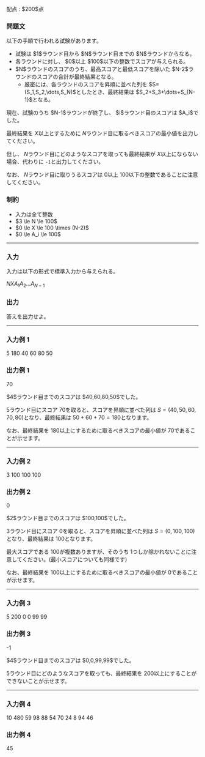 
<div>

<span>

<span>

<p>
配点 : $200$点
</p>

<div>

<section>

### **問題文**

<p>
以下の手順で行われる試験があります。  
</p>

<ul>

<li>
試験は $1$ラウンド目から $N$ラウンド目までの $N$ラウンドからなる。
</li>

<li>
各ラウンドに対し、 $0$以上 $100$以下の整数でスコアが与えられる。
</li>

<li>
$N$ラウンドのスコアのうち、最高スコアと最低スコアを除いた $N-2$ラウンドのスコアの合計が最終結果となる。
<ul>

<li>
厳密には、各ラウンドのスコアを昇順に並べた列を $S=(S_1,S_2,\dots,S_N)$としたとき、最終結果は $S_2+S_3+\dots+S_{N-1}$となる。
</li>

</ul>

</li>

</ul>

<p>
現在、試験のうち $N-1$ラウンドが終了し、 $i$ラウンド目のスコアは $A_i$でした。

最終結果を $X$以上とするために $N$ラウンド目に取るべきスコアの最小値を出力してください。

但し、 $N$ラウンド目にどのようなスコアを取っても最終結果が $X$以上にならない場合、代わりに `-1`と出力してください。

なお、 $N$ラウンド目に取りうるスコアは $0$以上 $100$以下の整数であることに注意してください。
</p>

</section>

</div>

<div>

<section>

### **制約**

<ul>

<li>
入力は全て整数
</li>

<li>
$3 \le N \le 100$
</li>

<li>
$0 \le X \le 100 \times (N-2)$
</li>

<li>
$0 \le A_i \le 100$
</li>

</ul>

</section>

</div>

---

<div>

<div>

<section>

### **入力**

<p>
入力は以下の形式で標準入力から与えられる。
</p>

<div>

$N$$X$$A_1$$A_2$$\dots$$A_{N-1}$
</div>

</section>

</div>

<div>

<section>

### **出力**

<p>
答えを出力せよ。
</p>

</section>

</div>

</div>

---

<div>

<section>

### **入力例 1**

<div>

5 180
40 60 80 50

</div>

</section>

</div>

<div>

<section>

### **出力例 1**

<div>

70

</div>

<p>
$4$ラウンド目までのスコアは $40,60,80,50$でした。

$5$ラウンド目にスコア $70$を取ると、スコアを昇順に並べた列は $S=(40,50,60,70,80)$となり、最終結果は $50+60+70=180$となります。

なお、最終結果を $180$以上にするために取るべきスコアの最小値が $70$であることが示せます。
</p>

</section>

</div>

---

<div>

<section>

### **入力例 2**

<div>

3 100
100 100

</div>

</section>

</div>

<div>

<section>

### **出力例 2**

<div>

0

</div>

<p>
$2$ラウンド目までのスコアは $100,100$でした。

$3$ラウンド目にスコア $0$を取ると、スコアを昇順に並べた列は $S=(0,100,100)$となり、最終結果は $100$となります。

最大スコアである $100$が複数ありますが、そのうち $1$つしか除かれないことに注意してください。(最小スコアについても同様です)

なお、最終結果を $100$以上にするために取るべきスコアの最小値が $0$であることが示せます。
</p>

</section>

</div>

---

<div>

<section>

### **入力例 3**

<div>

5 200
0 0 99 99

</div>

</section>

</div>

<div>

<section>

### **出力例 3**

<div>

-1

</div>

<p>
$4$ラウンド目までのスコアは $0,0,99,99$でした。

$5$ラウンド目にどのようなスコアを取っても、最終結果を $200$以上にすることができないことが示せます。
</p>

</section>

</div>

---

<div>

<section>

### **入力例 4**

<div>

10 480
59 98 88 54 70 24 8 94 46

</div>

</section>

</div>

<div>

<section>

### **出力例 4**

<div>

45

</div>

</section>

</div>

</span>

</span>

</div>
